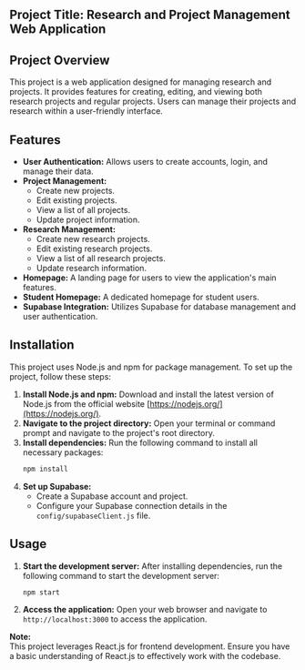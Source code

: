 ## Project Title: Research and Project Management Web Application

## Project Overview

This project is a web application designed for managing research and projects. It provides features for creating, editing, and viewing both research projects and regular projects. Users can manage their projects and research within a user-friendly interface.

## Features

* **User Authentication:** Allows users to create accounts, login, and manage their data.
* **Project Management:**
    * Create new projects.
    * Edit existing projects.
    * View a list of all projects.
    * Update project information.
* **Research Management:**
    * Create new research projects.
    * Edit existing research projects.
    * View a list of all research projects.
    * Update research information.
* **Homepage:** A landing page for users to view the application's main features.
* **Student Homepage:** A dedicated homepage for student users.
* **Supabase Integration:** Utilizes Supabase for database management and user authentication. 

## Installation

This project uses Node.js and npm for package management. To set up the project, follow these steps:

1. **Install Node.js and npm:** Download and install the latest version of Node.js from the official website [https://nodejs.org/](https://nodejs.org/).
2. **Navigate to the project directory:** Open your terminal or command prompt and navigate to the project's root directory.
3. **Install dependencies:** Run the following command to install all necessary packages:
   ```bash
   npm install
   ```
4. **Set up Supabase:**
    * Create a Supabase account and project.
    * Configure your Supabase connection details in the `config/supabaseClient.js` file.

## Usage

1. **Start the development server:** After installing dependencies, run the following command to start the development server:
   ```bash
   npm start
   ```
2. **Access the application:** Open your web browser and navigate to `http://localhost:3000` to access the application.

**Note:**  
This project leverages React.js for frontend development. Ensure you have a basic understanding of React.js to effectively work with the codebase.
